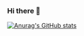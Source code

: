 ### Hi there 👋

[![Anurag's GitHub stats](https://github-readme-stats.vercel.app/api?username=nathanpasca)](https://github.com/anuraghazra/github-readme-stats)
